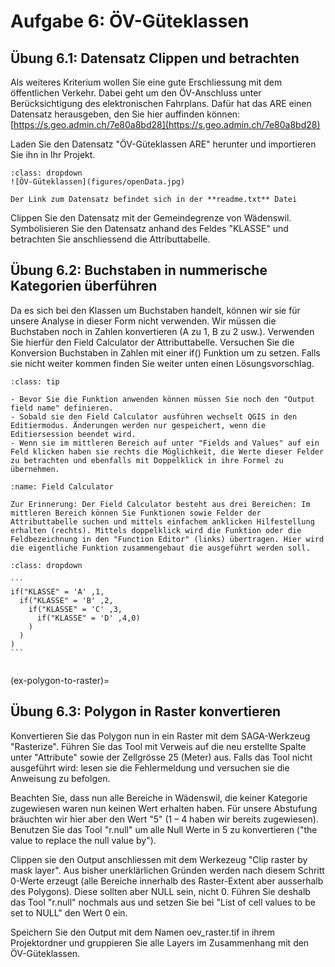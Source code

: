 # Aufgabe 6: ÖV-Güteklassen

## Übung 6.1: Datensatz Clippen und betrachten

Als weiteres Kriterium wollen Sie eine gute Erschliessung mit dem öffentlichen Verkehr. Dabei geht um den ÖV-Anschluss unter Berücksichtigung des elektronischen Fahrplans. Dafür hat das ARE einen Datensatz herausgeben, den Sie hier auffinden können: [https://s.geo.admin.ch/7e80a8bd28](https://s.geo.admin.ch/7e80a8bd28)

Laden Sie den Datensatz "ÖV-Güteklassen ARE" herunter und importieren Sie ihn in Ihr Projekt. 

```{admonition} Tipp zum Herunterladen!
:class: dropdown
![ÖV-Güteklassen](figures/openData.jpg)

Der Link zum Datensatz befindet sich in der **readme.txt** Datei
```

Clippen Sie den Datensatz mit der Gemeindegrenze von Wädenswil. Symbolisieren Sie den Datensatz anhand des Feldes "KLASSE" und betrachten Sie anschliessend die Attributtabelle.

## Übung 6.2: Buchstaben in nummerische Kategorien überführen

Da es sich bei den Klassen um Buchstaben handelt, können wir sie für unsere Analyse in dieser Form nicht verwenden. Wir müssen die Buchstaben noch in Zahlen konvertieren (A zu 1, B zu 2 usw.). Verwenden Sie hierfür den Field Calculator der Attributtabelle. Versuchen Sie die Konversion Buchstaben in Zahlen mit einer if() Funktion um zu setzen. Falls sie nicht weiter kommen finden Sie weiter unten einen Lösungsvorschlag.

```{admonition} Hinweise:
:class: tip

- Bevor Sie die Funktion anwenden können müssen Sie noch den "Output field name" definieren.
- Sobald sie den Field Calculator ausführen wechselt QGIS in den Editiermodus. Änderungen werden nur gespeichert, wenn die Editiersession beendet wird.
- Wenn sie im mittleren Bereich auf unter "Fields and Values" auf ein Feld klicken haben sie rechts die Möglichkeit, die Werte dieser Felder zu betrachten und ebenfalls mit Doppelklick in ihre Formel zu übernehmen.
```


```{figure} figures/fieldCalc.jpg
:name: Field Calculator

Zur Erinnerung: Der Field Calculator besteht aus drei Bereichen: Im mittleren Bereich können Sie Funktionen sowie Felder der Attributtabelle suchen und mittels einfachem anklicken Hilfestellung erhalten (rechts). Mittels doppelklick wird die Funktion oder die Feldbezeichnung in den "Function Editor" (links) übertragen. Hier wird die eigentliche Funktion zusammengebaut die ausgeführt werden soll.
```


    
    
````{admonition} Lösung der if-Funktion
:class: dropdown

```
if("KLASSE" = 'A' ,1,
  if("KLASSE" = 'B' ,2,
    if("KLASSE" = 'C' ,3,
      if("KLASSE" = 'D' ,4,0)
    )
  )
)
```


````

(ex-polygon-to-raster)=
## Übung 6.3: Polygon in Raster konvertieren

Konvertieren Sie das Polygon nun in ein Raster mit dem SAGA-Werkzeug "Rasterize". Führen Sie das Tool mit Verweis auf die neu erstellte Spalte unter "Attribute" sowie der Zellgrösse 25 (Meter) aus. Falls das Tool nicht ausgeführt wird: lesen sie die Fehlermeldung und versuchen sie die Anweisung zu befolgen.

Beachten Sie, dass nun alle Bereiche in Wädenswil, die keiner Kategorie zugewiesen waren nun keinen Wert erhalten haben. Für unsere Abstufung bräuchten wir hier aber den Wert "5" (1 – 4 haben wir bereits zugewiesen). Benutzen Sie das Tool "r.null" um alle Null Werte in 5 zu konvertieren ("the value to replace the null value by").

Clippen sie den Output anschliessen mit dem Werkezeug "Clip raster by mask layer". Aus bisher unerklärlichen Gründen werden nach diesem Schritt 0-Werte erzeugt (alle Bereiche innerhalb des Raster-Extent aber ausserhalb des Polygons). Diese sollten aber NULL sein, nicht 0. Führen Sie deshalb das Tool "r.null" nochmals aus und setzen Sie bei "List of cell values to be set to NULL" den Wert 0 ein.

Speichern Sie den Output mit dem Namen oev_raster.tif in ihrem Projektordner und gruppieren Sie alle Layers im Zusammenhang mit den ÖV-Güteklassen.